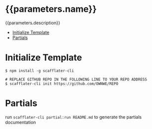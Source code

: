 <!-- @scf-config { "targetName": "README.md" } -->
<!-- @scf-config { "appenders": ["./appenders/appender"] } -->
<!-- @scf-config { "appendStrategy": "replace" } -->
{{parameters.name}}
===

{{parameters.description}}

  * [Initialize Template](#initialize-Template)
  * [Partials](#partials)


# Initialize Template
```sh-session
$ npm install -g scafflater-cli

# REPLACE GITHUB REPO IN THE FOLLOWING LINE TO YOUR REPO ADDRESS
$ scafflater-cli init https://github.com/OWNWE/REPO 
```

# Partials
<!-- @scf-region partials-menu -->

run `scafflater-cli partial:run README.md` to generate the partials documentation

<!-- @end-scf-region -->